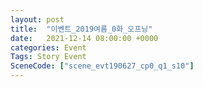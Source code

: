 ```yaml
---
layout: post
title:  "이벤트_2019여름_0화_오프닝"
date:   2021-12-14 08:00:00 +0000
categories: Event
Tags: Story Event
SceneCode: ["scene_evt190627_cp0_q1_s10"]
---
```

